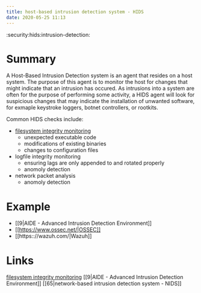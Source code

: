 ```yaml
---
title: host-based intrusion detection system - HIDS
date: 2020-05-25 11:13
---
```


:security:hids:intrusion-detection:

# Summary

A Host-Based Intrusion Detection system is an agent that resides on a host system. The purpose of this agent is
to monitor the host for changes that might indicate that an intrusion has occured. As intrusions into a system
are often for the purpose of performing some activity, a HIDS agent will look for suspicious changes that may
indicate the installation of unwanted software, for exmaple keystroke loggers, botnet controllers, or rootkits.

Common HIDS checks include:

- [filesystem integrity monitoring](63)
  - unexpected executable code
  - modifications of existing binaries
  - changes to configuration files
- logfile integrity monitoring
  - ensuring lags are only appended to and rotated properly
  - anomoly detection
- network packet analysis
  - anomoly detection

# Example

- [[9|AIDE - Advanced Intrusion Detection Environment]]
- [[https://www.ossec.net/|OSSEC]]
- [[https:://wazuh.com/|Wazuh]]

# Links
[filesystem integrity monitoring](63)
[[9|AIDE - Advanced Intrusion Detection Environment]]
[[65|network-based intrusion detection system - NIDS]]

